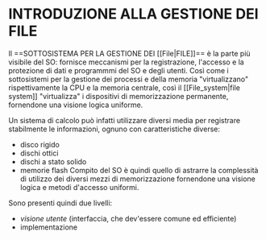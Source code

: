# INTRODUZIONE ALLA GESTIONE DEI FILE
Il ==SOTTOSISTEMA PER LA GESTIONE DEI [[File|FILE]]== è la parte più visibile del SO: fornisce meccanismi per la registrazione, l'accesso e la protezione di dati e programmmi del SO e degli utenti.
Così come i sottosistemi per la gestione dei processi e della memoria "virtualizzano" rispettivamente la CPU e la memoria centrale, così il [[File_system|file system]] "virtualizza" i dispositivi di memorizzazione permanente, fornendone una visione logica uniforme.

Un sistema di calcolo può infatti utilizzare diversi media per registrare stabilmente le informazioni, ognuno con caratteristiche diverse:
- disco rigido
- dischi ottici
- dischi a stato solido
- memorie flash
Compito del SO è quindi quello di astrarre la complessità di utilizzo dei diversi mezzi di memorizzazione fornendone una visione logica e metodi d'accesso uniformi.

Sono presenti quindi due livelli:
- _visione utente_ (interfaccia, che dev'essere comune ed efficiente)
- implementazione